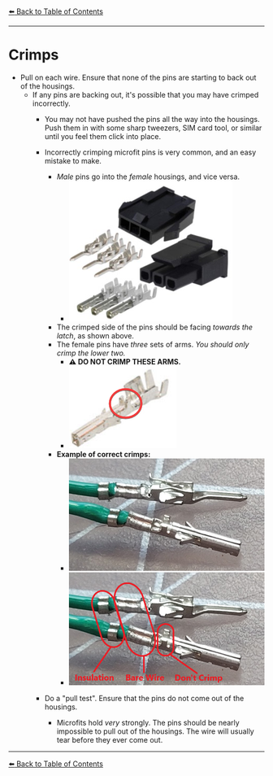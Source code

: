 [:arrow_left: Back to Table of Contents](/README.md)

---
# Crimps
- Pull on each wire. Ensure that none of the pins are starting to back out of the housings.
    - If any pins are backing out, it's possible that you may have crimped incorrectly. 
        - You may not have pushed the pins all the way into the housings. Push them in with some sharp tweezers, SIM card tool, or similar until you feel them click into place.
        - Incorrectly crimping microfit pins is very common, and an easy mistake to make.
            - *Male* pins go into the *female* housings, and vice versa.
                - ![](/images/troubleshooting/crimps/Microfit-Housings.jpg)
            - The crimped side of the pins should be facing *towards the latch*, as shown above.
            - The female pins have *three* sets of arms. *You should only crimp the lower two.*
                - **:warning: DO NOT CRIMP THESE ARMS.**
                - ![](/images/troubleshooting/crimps/Microfit-Female.png)
            - **Example of correct crimps:**
                - ![](/images/troubleshooting/crimps/Microfit-Crimps.png)
                - ![](/images/troubleshooting/crimps/Microfit-Crimps-Annotated.png)

        - Do a "pull test". Ensure that the pins do not come out of the housings. 
            - Microfits hold *very* strongly. The pins should be nearly impossible to pull out of the housings. The wire will usually tear before they ever come out.

---

[:arrow_left: Back to Table of Contents](/README.md)